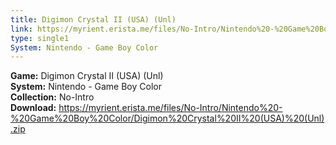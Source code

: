 ```yaml
---
title: Digimon Crystal II (USA) (Unl)
link: https://myrient.erista.me/files/No-Intro/Nintendo%20-%20Game%20Boy%20Color/Digimon%20Crystal%20II%20(USA)%20(Unl).zip
type: single1
System: Nintendo - Game Boy Color
---
```

<b>Game:</b> Digimon Crystal II (USA) (Unl)<br>
<b>System:</b> Nintendo - Game Boy Color<br>
<b>Collection:</b> No-Intro<br>
<b>Download:</b> https://myrient.erista.me/files/No-Intro/Nintendo%20-%20Game%20Boy%20Color/Digimon%20Crystal%20II%20(USA)%20(Unl).zip